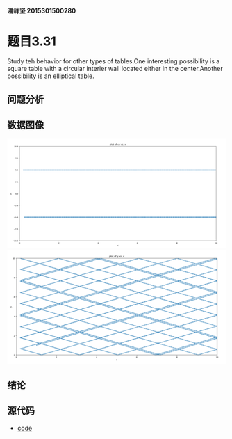 #### 潘祚坚 2015301500280
# 题目3.31
Study teh behavior for other types of tables.One interesting possibility is a square table with a circular interier wall located either in the center.Another possibility is an elliptical table.
## 问题分析

## 数据图像
![picture1](https://github.com/paaaaaan/Computational_physics_2015301500280/blob/files/picture21.png)
![picture2](https://github.com/paaaaaan/Computational_physics_2015301500280/blob/files/picture22.png)
## 结论
## 源代码
- [code](https://github.com/paaaaaan/Computational_physics_2015301500280/blob/files/code7.0)
